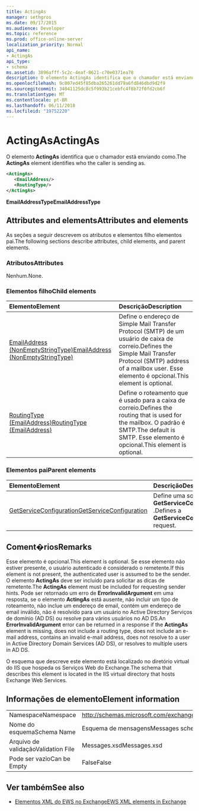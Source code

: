 ```yaml
---
title: ActingAs
manager: sethgros
ms.date: 09/17/2015
ms.audience: Developer
ms.topic: reference
ms.prod: office-online-server
localization_priority: Normal
api_name:
- ActingAs
api_type:
- schema
ms.assetid: 3896afff-5c2c-4eaf-8621-c70e0371ea78
description: O elemento ActingAs identifica que o chamador está enviando como.
ms.openlocfilehash: 9c007ed45f85dba265261dd79a6fd846dbd9d2f9
ms.sourcegitcommit: 34041125dc8c5f993b21cebfc4f8b72f0fd2cb6f
ms.translationtype: MT
ms.contentlocale: pt-BR
ms.lasthandoff: 06/11/2018
ms.locfileid: "19752220"
---
```

# <a name="actingas"></a><span data-ttu-id="f48bb-103">ActingAs</span><span class="sxs-lookup"><span data-stu-id="f48bb-103">ActingAs</span></span>

<span data-ttu-id="f48bb-104">O elemento **ActingAs** identifica que o chamador está enviando como.</span><span class="sxs-lookup"><span data-stu-id="f48bb-104">The **ActingAs** element identifies who the caller is sending as.</span></span> 
  
```xml
<ActingAs>
   <EmailAddress/>
   <RoutingType/>
</ActingAs>
```

 <span data-ttu-id="f48bb-105">**EmailAddressType**</span><span class="sxs-lookup"><span data-stu-id="f48bb-105">**EmailAddressType**</span></span>
## <a name="attributes-and-elements"></a><span data-ttu-id="f48bb-106">Attributes and elements</span><span class="sxs-lookup"><span data-stu-id="f48bb-106">Attributes and elements</span></span>

<span data-ttu-id="f48bb-107">As seções a seguir descrevem os atributos e elementos filho elementos pai.</span><span class="sxs-lookup"><span data-stu-id="f48bb-107">The following sections describe attributes, child elements, and parent elements.</span></span>
  
### <a name="attributes"></a><span data-ttu-id="f48bb-108">Atributos</span><span class="sxs-lookup"><span data-stu-id="f48bb-108">Attributes</span></span>

<span data-ttu-id="f48bb-109">Nenhum.</span><span class="sxs-lookup"><span data-stu-id="f48bb-109">None.</span></span>
  
### <a name="child-elements"></a><span data-ttu-id="f48bb-110">Elementos filho</span><span class="sxs-lookup"><span data-stu-id="f48bb-110">Child elements</span></span>

|<span data-ttu-id="f48bb-111">**Elemento**</span><span class="sxs-lookup"><span data-stu-id="f48bb-111">**Element**</span></span>|<span data-ttu-id="f48bb-112">**Descrição**</span><span class="sxs-lookup"><span data-stu-id="f48bb-112">**Description**</span></span>|
|:-----|:-----|
|[<span data-ttu-id="f48bb-113">EmailAddress (NonEmptyStringType)</span><span class="sxs-lookup"><span data-stu-id="f48bb-113">EmailAddress (NonEmptyStringType)</span></span>](emailaddress-nonemptystringtype.md) <br/> |<span data-ttu-id="f48bb-114">Define o endereço de Simple Mail Transfer Protocol (SMTP) de um usuário de caixa de correio.</span><span class="sxs-lookup"><span data-stu-id="f48bb-114">Defines the Simple Mail Transfer Protocol (SMTP) address of a mailbox user.</span></span> <span data-ttu-id="f48bb-115">Esse elemento é opcional.</span><span class="sxs-lookup"><span data-stu-id="f48bb-115">This element is optional.</span></span>  <br/> |
|[<span data-ttu-id="f48bb-116">RoutingType (EmailAddress)</span><span class="sxs-lookup"><span data-stu-id="f48bb-116">RoutingType (EmailAddress)</span></span>](routingtype-emailaddress.md) <br/> |<span data-ttu-id="f48bb-117">Define o roteamento que é usado para a caixa de correio.</span><span class="sxs-lookup"><span data-stu-id="f48bb-117">Defines the routing that is used for the mailbox.</span></span> <span data-ttu-id="f48bb-118">O padrão é SMTP.</span><span class="sxs-lookup"><span data-stu-id="f48bb-118">The default is SMTP.</span></span> <span data-ttu-id="f48bb-119">Esse elemento é opcional.</span><span class="sxs-lookup"><span data-stu-id="f48bb-119">This element is optional.</span></span>  <br/> |
   
### <a name="parent-elements"></a><span data-ttu-id="f48bb-120">Elementos pai</span><span class="sxs-lookup"><span data-stu-id="f48bb-120">Parent elements</span></span>

|<span data-ttu-id="f48bb-121">**Elemento**</span><span class="sxs-lookup"><span data-stu-id="f48bb-121">**Element**</span></span>|<span data-ttu-id="f48bb-122">**Descrição**</span><span class="sxs-lookup"><span data-stu-id="f48bb-122">**Description**</span></span>|
|:-----|:-----|
|[<span data-ttu-id="f48bb-123">GetServiceConfiguration</span><span class="sxs-lookup"><span data-stu-id="f48bb-123">GetServiceConfiguration</span></span>](getserviceconfiguration.md) <br/> |<span data-ttu-id="f48bb-124">Define uma solicitação **GetServiceConfiguration** .</span><span class="sxs-lookup"><span data-stu-id="f48bb-124">Defines a **GetServiceConfiguration** request.</span></span>  <br/> |
   
## <a name="remarks"></a><span data-ttu-id="f48bb-125">Coment�rios</span><span class="sxs-lookup"><span data-stu-id="f48bb-125">Remarks</span></span>

<span data-ttu-id="f48bb-126">Esse elemento é opcional.</span><span class="sxs-lookup"><span data-stu-id="f48bb-126">This element is optional.</span></span> <span data-ttu-id="f48bb-127">Se esse elemento não estiver presente, o usuário autenticado é considerado o remetente.</span><span class="sxs-lookup"><span data-stu-id="f48bb-127">If this element is not present, the authenticated user is assumed to be the sender.</span></span> <span data-ttu-id="f48bb-128">O elemento **ActingAs** deve ser incluído para solicitar as dicas de remetente.</span><span class="sxs-lookup"><span data-stu-id="f48bb-128">The **ActingAs** element must be included for requesting sender hints.</span></span> <span data-ttu-id="f48bb-129">Pode ser retornado um erro de **ErrorInvalidArgument** em uma resposta, se o elemento **ActingAs** está ausente, não incluir um tipo de roteamento, não inclue um endereço de email, contém um endereço de email inválido, não é resolvido para um usuário no Active Directory Serviços de domínio (AD DS) ou resolve para vários usuários no AD DS.</span><span class="sxs-lookup"><span data-stu-id="f48bb-129">An **ErrorInvalidArgument** error can be returned in a response if the **ActingAs** element is missing, does not include a routing type, does not include an e-mail address, contains an invalid e-mail address, does not resolve to a user in Active Directory Domain Services (AD DS), or resolves to multiple users in AD DS.</span></span> 
  
<span data-ttu-id="f48bb-130">O esquema que descreve este elemento está localizado no diretório virtual do IIS que hospeda os Serviços Web do Exchange.</span><span class="sxs-lookup"><span data-stu-id="f48bb-130">The schema that describes this element is located in the IIS virtual directory that hosts Exchange Web Services.</span></span>
  
## <a name="element-information"></a><span data-ttu-id="f48bb-131">Informações de elemento</span><span class="sxs-lookup"><span data-stu-id="f48bb-131">Element information</span></span>

|||
|:-----|:-----|
|<span data-ttu-id="f48bb-132">Namespace</span><span class="sxs-lookup"><span data-stu-id="f48bb-132">Namespace</span></span>  <br/> |http://schemas.microsoft.com/exchange/services/2006/messages  <br/> |
|<span data-ttu-id="f48bb-133">Nome do esquema</span><span class="sxs-lookup"><span data-stu-id="f48bb-133">Schema Name</span></span>  <br/> |<span data-ttu-id="f48bb-134">Esquema de mensagens</span><span class="sxs-lookup"><span data-stu-id="f48bb-134">Messages schema</span></span>  <br/> |
|<span data-ttu-id="f48bb-135">Arquivo de validação</span><span class="sxs-lookup"><span data-stu-id="f48bb-135">Validation File</span></span>  <br/> |<span data-ttu-id="f48bb-136">Messages.xsd</span><span class="sxs-lookup"><span data-stu-id="f48bb-136">Messages.xsd</span></span>  <br/> |
|<span data-ttu-id="f48bb-137">Pode ser vazio</span><span class="sxs-lookup"><span data-stu-id="f48bb-137">Can be Empty</span></span>  <br/> |<span data-ttu-id="f48bb-138">False</span><span class="sxs-lookup"><span data-stu-id="f48bb-138">False</span></span>  <br/> |
   
## <a name="see-also"></a><span data-ttu-id="f48bb-139">Ver também</span><span class="sxs-lookup"><span data-stu-id="f48bb-139">See also</span></span>

- [<span data-ttu-id="f48bb-140">Elementos XML do EWS no Exchange</span><span class="sxs-lookup"><span data-stu-id="f48bb-140">EWS XML elements in Exchange</span></span>](ews-xml-elements-in-exchange.md)

